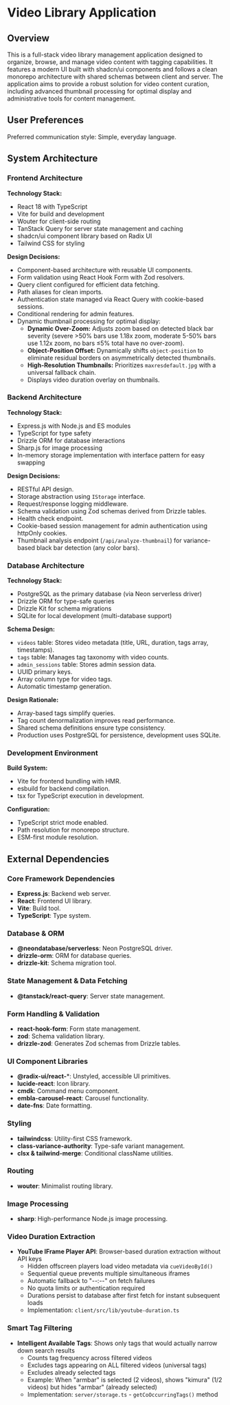# Video Library Application

## Overview

This is a full-stack video library management application designed to organize, browse, and manage video content with tagging capabilities. It features a modern UI built with shadcn/ui components and follows a clean monorepo architecture with shared schemas between client and server. The application aims to provide a robust solution for video content curation, including advanced thumbnail processing for optimal display and administrative tools for content management.

## User Preferences

Preferred communication style: Simple, everyday language.

## System Architecture

### Frontend Architecture

**Technology Stack:**
- React 18 with TypeScript
- Vite for build and development
- Wouter for client-side routing
- TanStack Query for server state management and caching
- shadcn/ui component library based on Radix UI
- Tailwind CSS for styling

**Design Decisions:**
- Component-based architecture with reusable UI components.
- Form validation using React Hook Form with Zod resolvers.
- Query client configured for efficient data fetching.
- Path aliases for clean imports.
- Authentication state managed via React Query with cookie-based sessions.
- Conditional rendering for admin features.
- Dynamic thumbnail processing for optimal display:
    - **Dynamic Over-Zoom:** Adjusts zoom based on detected black bar severity (severe >50% bars use 1.18x zoom, moderate 5-50% bars use 1.12x zoom, no bars ≤5% total have no over-zoom).
    - **Object-Position Offset:** Dynamically shifts `object-position` to eliminate residual borders on asymmetrically detected thumbnails.
    - **High-Resolution Thumbnails:** Prioritizes `maxresdefault.jpg` with a universal fallback chain.
    - Displays video duration overlay on thumbnails.

### Backend Architecture

**Technology Stack:**
- Express.js with Node.js and ES modules
- TypeScript for type safety
- Drizzle ORM for database interactions
- Sharp.js for image processing
- In-memory storage implementation with interface pattern for easy swapping

**Design Decisions:**
- RESTful API design.
- Storage abstraction using `IStorage` interface.
- Request/response logging middleware.
- Schema validation using Zod schemas derived from Drizzle tables.
- Health check endpoint.
- Cookie-based session management for admin authentication using httpOnly cookies.
- Thumbnail analysis endpoint (`/api/analyze-thumbnail`) for variance-based black bar detection (any color bars).

### Database Architecture

**Technology Stack:**
- PostgreSQL as the primary database (via Neon serverless driver)
- Drizzle ORM for type-safe queries
- Drizzle Kit for schema migrations
- SQLite for local development (multi-database support)

**Schema Design:**
- `videos` table: Stores video metadata (title, URL, duration, tags array, timestamps).
- `tags` table: Manages tag taxonomy with video counts.
- `admin_sessions` table: Stores admin session data.
- UUID primary keys.
- Array column type for video tags.
- Automatic timestamp generation.

**Design Rationale:**
- Array-based tags simplify queries.
- Tag count denormalization improves read performance.
- Shared schema definitions ensure type consistency.
- Production uses PostgreSQL for persistence, development uses SQLite.

### Development Environment

**Build System:**
- Vite for frontend bundling with HMR.
- esbuild for backend compilation.
- tsx for TypeScript execution in development.

**Configuration:**
- TypeScript strict mode enabled.
- Path resolution for monorepo structure.
- ESM-first module resolution.

## External Dependencies

### Core Framework Dependencies
- **Express.js**: Backend web server.
- **React**: Frontend UI library.
- **Vite**: Build tool.
- **TypeScript**: Type system.

### Database & ORM
- **@neondatabase/serverless**: Neon PostgreSQL driver.
- **drizzle-orm**: ORM for database queries.
- **drizzle-kit**: Schema migration tool.

### State Management & Data Fetching
- **@tanstack/react-query**: Server state management.

### Form Handling & Validation
- **react-hook-form**: Form state management.
- **zod**: Schema validation library.
- **drizzle-zod**: Generates Zod schemas from Drizzle tables.

### UI Component Libraries
- **@radix-ui/react-***: Unstyled, accessible UI primitives.
- **lucide-react**: Icon library.
- **cmdk**: Command menu component.
- **embla-carousel-react**: Carousel functionality.
- **date-fns**: Date formatting.

### Styling
- **tailwindcss**: Utility-first CSS framework.
- **class-variance-authority**: Type-safe variant management.
- **clsx & tailwind-merge**: Conditional className utilities.

### Routing
- **wouter**: Minimalist routing library.

### Image Processing
- **sharp**: High-performance Node.js image processing.

### Video Duration Extraction
- **YouTube IFrame Player API**: Browser-based duration extraction without API keys
  - Hidden offscreen players load video metadata via `cueVideoById()`
  - Sequential queue prevents multiple simultaneous iframes
  - Automatic fallback to "--:--" on fetch failures
  - No quota limits or authentication required
  - Durations persist to database after first fetch for instant subsequent loads
  - Implementation: `client/src/lib/youtube-duration.ts`

### Smart Tag Filtering
- **Intelligent Available Tags**: Shows only tags that would actually narrow down search results
  - Counts tag frequency across filtered videos
  - Excludes tags appearing on ALL filtered videos (universal tags)
  - Excludes already selected tags
  - Example: When "armbar" is selected (2 videos), shows "kimura" (1/2 videos) but hides "armbar" (already selected)
  - Implementation: `server/storage.ts` - `getCoOccurringTags()` method